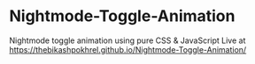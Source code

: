# Nightmode-Toggle-Animation
Nightmode toggle animation using pure CSS &amp; JavaScript
Live at https://thebikashpokhrel.github.io/Nightmode-Toggle-Animation/
